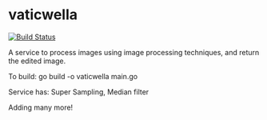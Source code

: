 # vaticwella
[![Build Status](https://travis-ci.org/horvatic/vaticwella.svg?branch=master)](https://travis-ci.org/horvatic/vaticwella)

A service to process images using image processing techniques, and return the edited image.

To build: go build -o vaticwella main.go

Service has: 
	Super Sampling,	Median filter

Adding many more! 
